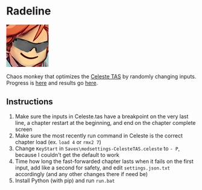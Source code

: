 # Radeline
[![buhbaiSG](buhbaiSG.png)](https://www.frankerfacez.com/emoticon/316755-buhbaiSG)

Chaos monkey that optimizes the [Celeste TAS](https://github.com/ShootMe/CelesteTAS) by randomly changing inputs. Progress is [here](https://github.com/Kataiser/radeline/projects/1) and results go [here](https://github.com/Kataiser/CelesteTAS/tree/radeline-results).

## Instructions
1. Make sure the inputs in Celeste.tas have a breakpoint on the very last line, a chapter restart at the beginning, and end on the chapter complete screen
2. Make sure the most recently run command in Celeste is the correct chapter load (ex. `load 4` or `rmx2 7`)
3. Change `KeyStart` in `Saves\modsettings-CelesteTAS.celeste` to `- P`, because I couldn't get the default to work
4. Time how long the fast-forwarded chapter lasts when it fails on the first input, add like a second for safety, and edit `settings.json.txt` accordingly (and any other changes there if need be)
5. Install Python (with pip) and run `run.bat`
